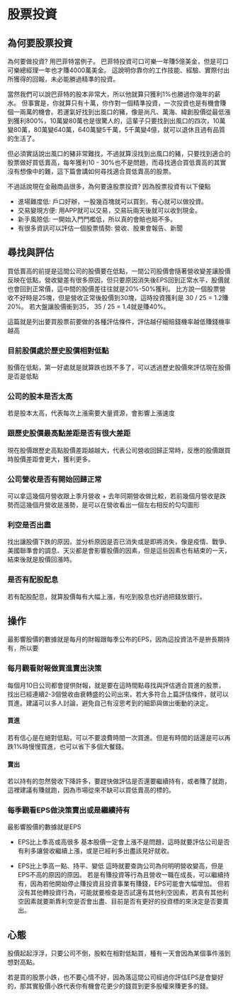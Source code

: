 # 股票投資
## 為何要股票投資
為何要做投資? 用巴菲特當例子。 巴菲特投資可口可樂一年賺5億美金，但是可口可樂總經理一年也才賺4000萬美金。 這說明你靠你的工作技能、經驗、實際付出所獲得的回報，未必能勝過精準的投資。

當然我們可以說巴菲特的股本非常大，所以他就算只獲利1%也勝過你幾年的薪水。 但事實是，你就算只有十萬，你作對一個精準投資，一次投資也是有機會賺個一兩萬的機會。若運氣好找到出風口的豬，像是尚凡、萬海、緯創股價從最低漲到獲利800%，10萬變80萬也是很驚人的，這輩子只要找到出風口的四次，10萬變80萬，80萬變640萬，640萬變5千萬，5千萬變4億，就可以退休且過有品質的生活了。

但必須實話說出風口的豬非常難找，不過就算沒找到出風口的豬，只要找到適合的股票做好買低賣高，每年獲利10 - 30%也不是問題，而尋找適合買低賣高的其實沒有想像中的難，這下篇會講如何尋找適合買低賣高的股票。

不過話說現在金融商品很多，為何要遠股票投資? 因為股票投資有以下優點
* 進場難度低: 戶口好辦，一股幾百塊就可以買到，有心就可以做投資。
* 交易變現方便: 用APP就可以交易，交易玩兩天後就可以收到現金。
* 新手風險低: 一開始入門門檻低，所以真的會賠也賠不多。
* 有很多資訊可以評估一個股票情勢: 營收、股東會報告、新聞

## 尋找與評估
買低賣高的前提是這間公司的股價要在低點，一間公司股價會隨著營收變差讓股價反映在低點，營收變差有很多原因，但只要原因消失後EPS回到正常水平，股價就也會回到正常價，這中間的股價差往往就是20%-50%獲利。
比方說一個股票營收不好時是25塊，但是營收正常後股價到30塊，這時投資獲利是 30 / 25 = 1.2賺20%。 若大盤讓股價衝到35， 35 / 25 = 1.4就是賺40%。

這篇就是列出要買股票前要做的各種評估條件，評估越仔細賠錢機率越低賺錢機率越高

### 目前股價處於歷史股價相對低點
股價在低點，第一好處就是就算跌也跌不多了，可以透過歷史股價來評估現在股價是否是低點

### 公司的股本是否太高
若是股本太高，代表每次上漲需要大量資源，會影響上漲速度

### 跟歷史股價最高點差距是否有很大差距
現在股價跟歷史高點股價差距越越大，代表公司營收回歸正常時，反應的股價跟買時股價差距會更大，獲利更多。

### 公司營收是否有開始回歸正常
可以拿這幾個月營收跟上季月營收 + 去年同期營收做比較，若前幾個月營收是跌勢而這幾個月營收是漲勢，是可以在營收看出一個左右相反的勾勾圖形

### 利空是否出盡
找出讓股價下跌的原因，並分析原因是否已消失或是即將消失，像是疫情、戰爭、美國聯準會的調息、天災都是會影響股價的因素，但是這些因素也有結束的一天，結束後就是股價回漲時。

### 是否有配股配息
若有配股配息，就算股價每有大幅上漲，有吃到股息也好過把錢放銀行。

## 操作
最影響股價的數據就是每月的財報跟每季公布的EPS，因為這投資法不是拚長期持有，所以要

### 每月觀看財報做買進賣出決策
每個月10日公司都會提供財報，就是要在這時間點尋找與評估適合買進的股票，找出已經連續2-3個營收由衰轉盛的公司出來，若大多符合上篇評估條件，就可以買進。建議可以多人討論，避免自己有沒思考到的細節與做出衝動的決定。

#### 買進
若有信心是在絕對低點，可以不要浪費時間一次買進。但是有時間的話還是可以再跌1%時慢慢買進，也可以省下多個大餐錢。

#### 賣出
若以持有的忽然營收下降許多，要趕快做評估是否還要繼續持有，或者賺了就跑，這裡建議有賺就跑，因為市場從來不缺可以買低賣高的標的。

### 每季觀看EPS做決策賣出或是繼續持有
最影響股價的數據就是EPS
* EPS比上季高或高很多
基本股價一定會上漲不是問題，這時就要評估公司是否有利多讓營收繼續上漲，或是已經利多出盡該見好就收。

* EPS比上季高一點、持平、變低
這時就要查詢公司為何明明營收變高，但是EPS不高的原因的原因。
若是有賺投資等行為且營收一職在成長，可以繼續持有，因為若他開始停止賺投資且投資事業有賺錢，EPS可能會大幅增加。
但若沒有其他轉投資行為，可能就要檢查是否試還有其他利空因素，若真有其他利空因素就要斯靠利空是否會出盡、目前是否有更好的投資標的來決定是否要賣出。

## 心態
股價起起浮浮，只要公司不倒，股較在相對低點買，種有一天會因為某個事件漲到想對高點。

若是買的股票小跌，也不要心情不好，因為落這間公司經過你評估EPS是會變好的，那其實股價小跌代表你有機會花更少的錢買到更多股權來賺更多的錢。





